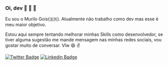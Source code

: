 ### Oi, dev :rocket: :rocket: :rocket: 

Eu sou o Murilo Gois(🇧🇷). Atualmente não trabalho como dev mas esse é meu maior objetivo.

Estou aqui sempre tentando melhorar minhas Skills como desenvolvedor,
se tiver alguma sugestão me mande mensagem nas minhas redes sociais,
vou gostar muito de conversar.
Vlw :smile: :v:


[![Twitter Badge](https://img.shields.io/badge/-Twitter-1ca0f1?style=flat-square&labelColor=1ca0f1&logo=twitter&logoColor=white&link=https://twitter.com/goixmurilo)](https://twitter.com/goixmurilo)
[![Linkedin Badge](https://img.shields.io/badge/-LinkedIn-blue?style=flat-square&logo=Linkedin&logoColor=white&link=https://www.linkedin.com/in/goismurilo)](https://www.linkedin.com/in/goismurilo)
